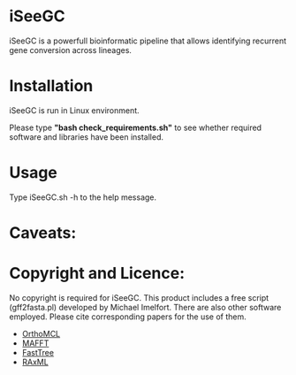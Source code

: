 # iSeeGC

iSeeGC is a powerfull bioinformatic pipeline that allows identifying recurrent gene conversion across lineages.

# Installation
iSeeGC is run in Linux environment.

Please type **"bash check_requirements.sh"** to see whether required software and libraries have been installed.

# Usage
Type iSeeGC.sh -h to the help message.

# Caveats:


# Copyright and Licence:
No copyright is required for iSeeGC.
This product includes a free script (gff2fasta.pl) developed by Michael Imelfort.
There are also other software employed. Please cite corresponding papers for the use of them.
* [OrthoMCL](http://orthomcl.org/orthomcl/) 
* [MAFFT](http://mafft.cbrc.jp/alignment/software/)
* [FastTree](http://darlinglab.org/blog/2015/03/23/not-so-fast-fasttree.html)
* [RAxML](https://sco.h-its.org/exelixis/software.html)
